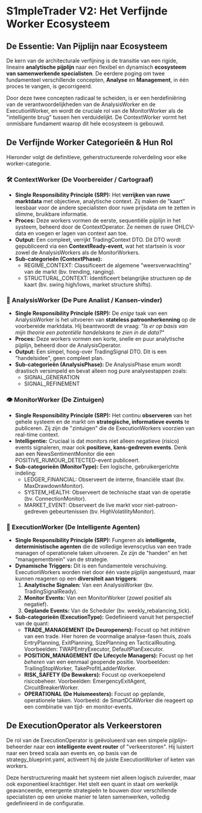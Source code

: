# **S1mpleTrader V2: Het Verfijnde Worker Ecosysteem**

## **De Essentie: Van Pijplijn naar Ecosysteem**

De kern van de architecturale verfijning is de transitie van een rigide, lineaire **analytische pijplijn** naar een flexibel en dynamisch **ecosysteem van samenwerkende specialisten**. De eerdere poging om twee fundamenteel verschillende concepten, **Analyse** en **Management**, in één proces te vangen, is gecorrigeerd.

Door deze twee concepten radicaal te scheiden, is er een herdefiniëring van de verantwoordelijkheden van de AnalysisWorker en de ExecutionWorker, en wordt de cruciale rol van de MonitorWorker als de "intelligente brug" tussen hen verduidelijkt. De ContextWorker vormt het onmisbare fundament waarop dit hele ecosysteem is gebouwd.

## **De Verfijnde Worker Categorieën & Hun Rol**

Hieronder volgt de definitieve, geherstructureerde rolverdeling voor elke worker-categorie.

### **🛠️ ContextWorker (De Voorbereider / Cartograaf)**

* **Single Responsibility Principle (SRP):** Het **verrijken van ruwe marktdata** met objectieve, analytische context. Zij maken de "kaart" leesbaar voor de andere specialisten door ruwe prijsdata om te zetten in slimme, bruikbare informatie.  
* **Proces:** Deze workers vormen de eerste, sequentiële pijplijn in het systeem, beheerd door de ContextOperator. Ze nemen de ruwe OHLCV-data en voegen er lagen van context aan toe.  
* **Output:** Een compleet, verrijkt TradingContext DTO. Dit DTO wordt gepubliceerd via een **ContextReady-event**, wat het startsein is voor zowel de AnalysisWorkers als de MonitorWorkers.  
* **Sub-categorieën (ContextPhase):**  
  * REGIME\_CONTEXT: Classificeert de algemene "weersverwachting" van de markt (bv. trending, ranging).  
  * STRUCTURAL\_CONTEXT: Identificeert belangrijke structuren op de kaart (bv. swing high/lows, market structure shifts).

### **🧠 AnalysisWorker (De Pure Analist / Kansen-vinder)**

* **Single Responsibility Principle (SRP):** De *enige* taak van een AnalysisWorker is het uitvoeren van **stateless patroonherkenning** op de voorbereide marktdata. Hij beantwoordt de vraag: *"Is er op basis van mijn theorie een potentiële handelskans te zien in de data?"*  
* **Proces:** Deze workers vormen een korte, snelle en puur analytische pijplijn, beheerd door de AnalysisOperator.  
* **Output:** Een simpel, hoog-over TradingSignal DTO. Dit is een "handelsidee", geen compleet plan.  
* **Sub-categorieën (AnalysisPhase):** De AnalysisPhase enum wordt drastisch versimpeld en bevat alleen nog pure analysestappen zoals:  
  * SIGNAL\_GENERATION  
  * SIGNAL\_REFINEMENT

### **👁️ MonitorWorker (De Zintuigen)**

* **Single Responsibility Principle (SRP):** Het continu **observeren** van het gehele systeem en de markt om **strategische, informatieve events** te publiceren. Zij zijn de "zintuigen" die de ExecutionWorkers voorzien van real-time context.  
* **Intelligentie:** Cruciaal is dat monitors niet alleen negatieve (risico) events signaleren, maar ook **positieve, kans-gedreven events**. Denk aan een NewsSentimentMonitor die een POSITIVE\_RUMOUR\_DETECTED-event publiceert.  
* **Sub-categorieën (MonitorType):** Een logische, gebruikergerichte indeling:  
  * LEDGER\_FINANCIAL: Observeert de interne, financiële staat (bv. MaxDrawdownMonitor).  
  * SYSTEM\_HEALTH: Observeert de technische staat van de operatie (bv. ConnectionMonitor).  
  * MARKET\_EVENT: Observeert de live markt voor niet-patroon-gedreven gebeurtenissen (bv. HighVolatilityMonitor).

### **🦾 ExecutionWorker (De Intelligente Agenten)**

* **Single Responsibility Principle (SRP):** Fungeren als **intelligente, deterministische agenten** die de volledige levenscyclus van een trade managen of operationele taken uitvoeren. Ze zijn de "handen" en het "managementbrein" van de strategie.  
* **Dynamische Triggers:** Dit is een fundamentele verschuiving. ExecutionWorkers worden niet door één vaste pijplijn aangestuurd, maar kunnen reageren op een **diversiteit aan triggers**:  
  1. **Analytische Signalen:** Van een AnalysisWorker (bv. TradingSignalReady).  
  2. **Monitor Events:** Van een MonitorWorker (zowel positief als negatief).  
  3. **Geplande Events:** Van de Scheduler (bv. weekly\_rebalancing\_tick).  
* **Sub-categorieën (ExecutionType):** Gedefinieerd vanuit het perspectief van de quant:  
  * **TRADE\_MANAGEMENT (De Deuropeners):** Focust op het *initiëren* van een trade. Hier horen de voormalige analyse-fasen thuis, zoals EntryPlanning, ExitPlanning, SizePlanning en TacticalRouting. Voorbeelden: TWAPEntryExecutor, DefaultPlanExecutor.  
  * **POSITION\_MANAGEMENT (De Lifecycle Managers):** Focust op het *beheren* van een eenmaal geopende positie. Voorbeelden: TrailingStopWorker, TakeProfitLadderWorker.  
  * **RISK\_SAFETY (De Bewakers):** Focust op overkoepelend risicobeheer. Voorbeelden: EmergencyExitAgent, CircuitBreakerWorker.  
  * **OPERATIONAL (De Huismeesters):** Focust op geplande, operationele taken. Voorbeeld: de SmartDCAWorker die reageert op een combinatie van tijd- en monitor-events.

## **De ExecutionOperator als Verkeerstoren**

De rol van de ExecutionOperator is geëvolueerd van een simpele pijplijn-beheerder naar een **intelligente event router** of "verkeerstoren". Hij luistert naar een breed scala aan events en, op basis van de strategy\_blueprint.yaml, activeert hij de juiste ExecutionWorker of keten van workers.

Deze herstructurering maakt het systeem niet alleen logisch zuiverder, maar ook exponentieel krachtiger. Het stelt een quant in staat om werkelijk geavanceerde, emergente strategieën te bouwen door verschillende specialisten op een unieke manier te laten samenwerken, volledig gedefinieerd in de configuratie.